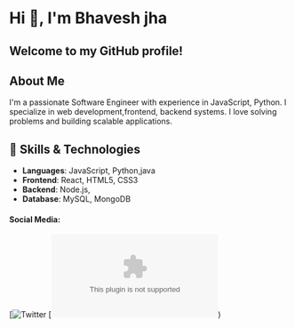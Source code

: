 # Hi 👋, I'm Bhavesh jha 

## Welcome to my GitHub profile!

## About Me
I'm a passionate Software Engineer with experience in  JavaScript, Python. I specialize in  web development,frontend, backend systems. I love solving problems and building scalable applications.

## 🚀 Skills & Technologies
- **Languages**: JavaScript, Python,java
- **Frontend**: React, HTML5, CSS3
- **Backend**: Node.js,
- **Database**: MySQL, MongoDB

#### Social Media:

[![Twitter](ttps://x.com/jhabhavesh20?s=09)
[![Email](bhaveshkumarjha4@gmail.com))



